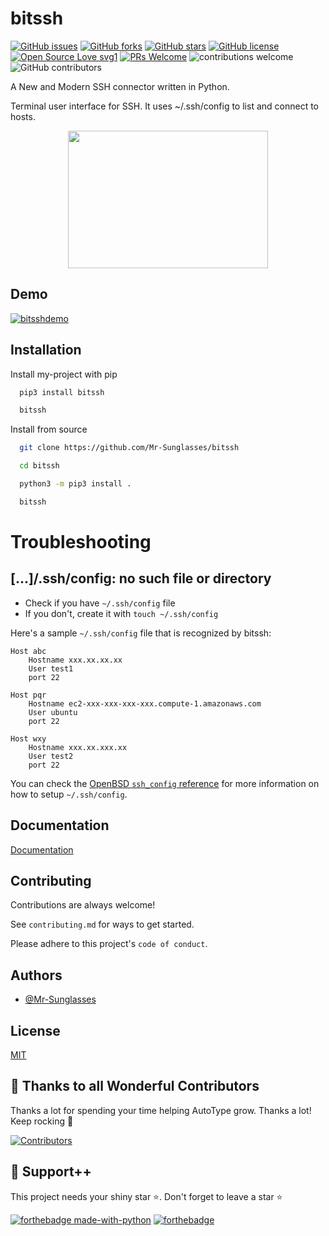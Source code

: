 # bitssh

[![GitHub issues](https://img.shields.io/github/issues/Mr-Sunglasses/bitssh)](https://github.com/Mr-Sunglasses/bitssh)
[![GitHub forks](https://img.shields.io/github/forks/Mr-Sunglasses/bitssh)](https://github.com/Mr-Sunglasses/bitssh/network)
[![GitHub stars](https://img.shields.io/github/stars/Mr-Sunglasses/bitssh)](https://github.com/Mr-Sunglasses/bitssh)
[![GitHub license](https://img.shields.io/github/license/Mr-Sunglasses/bitssh)](https://github.com/Mr-Sunglasses/bitssh/blob/main/LICENSE)
[![Open Source Love svg1](https://badges.frapsoft.com/os/v1/open-source.svg?v=103)](https://github.com/ellerbrock/open-source-badges/) [![PRs Welcome](https://img.shields.io/badge/PRs-welcome-brightgreen.svg?style=flat-square)](http://makeapullrequest.com) ![contributions welcome](https://img.shields.io/static/v1.svg?label=Contributions&message=Welcome&color=0059b3&style=flat-square) ![GitHub contributors](https://img.shields.io/github/contributors-anon/Mr-Sunglasses/bitssh)

A New and Modern SSH connector written in Python.

Terminal user interface for SSH. It uses ~/.ssh/config to list and connect to hosts.

<p align="center">
    <img src="https://i.ibb.co/5Wm4PNh/bitssh-logo.png" width="320" height="220">
</p>

## Demo

[![bitsshdemo](https://s12.gifyu.com/images/SWxC6.gif)](https://gifyu.com/image/SWxC6)

## Installation

Install my-project with pip

```bash
  pip3 install bitssh

  bitssh
```

Install from source

```bash
  git clone https://github.com/Mr-Sunglasses/bitssh

  cd bitssh

  python3 -m pip3 install .

  bitssh
```

# Troubleshooting

## [...]/.ssh/config: no such file or directory

- Check if you have `~/.ssh/config` file
- If you don't, create it with `touch ~/.ssh/config`

Here's a sample `~/.ssh/config` file that is recognized by bitssh:

```nginx
Host abc
	Hostname xxx.xx.xx.xx
	User test1
	port 22

Host pqr
	Hostname ec2-xxx-xxx-xxx-xxx.compute-1.amazonaws.com
	User ubuntu
	port 22

Host wxy
	Hostname xxx.xx.xxx.xx
	User test2
	port 22
```

You can check the [OpenBSD `ssh_config` reference](https://man.openbsd.org/ssh_config.5) for more information on how to setup `~/.ssh/config`.

## Documentation

[Documentation](docs/docs.md)

## Contributing

Contributions are always welcome!

See `contributing.md` for ways to get started.

Please adhere to this project's `code of conduct`.

## Authors

- [@Mr-Sunglasses](https://www.github.com/Mr-Sunglasses)

## License

[MIT](https://choosealicense.com/licenses/mit/)

## 💪 Thanks to all Wonderful Contributors

Thanks a lot for spending your time helping AutoType grow.
Thanks a lot! Keep rocking 🍻

[![Contributors](https://contrib.rocks/image?repo=Mr-Sunglasses/bitssh)](https://github.com/Mr-Sunglasses/bitssh/graphs/contributors)

## 🙏 Support++

This project needs your shiny star ⭐.
Don't forget to leave a star ⭐️

[![forthebadge made-with-python](http://ForTheBadge.com/images/badges/made-with-python.svg)](https://www.python.org/) [![forthebadge](https://forthebadge.com/images/badges/built-with-love.svg)](https://forthebadge.com)
